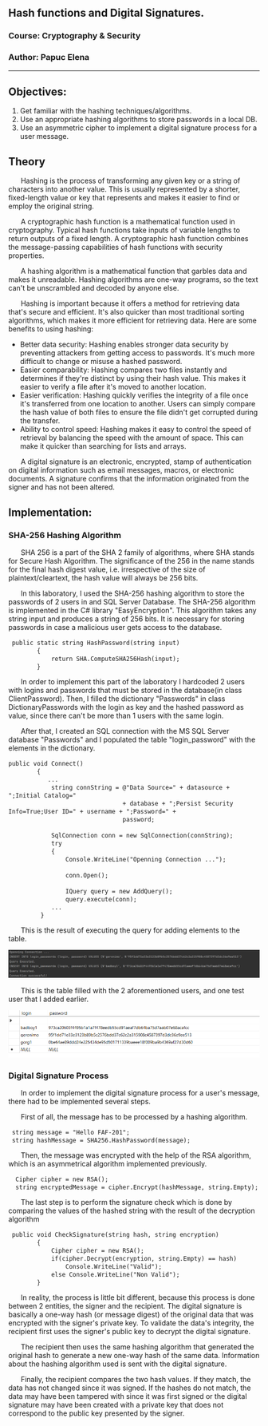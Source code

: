 ﻿## Hash functions and Digital Signatures.
### Course: Cryptography & Security
### Author: Papuc Elena

----
## Objectives:
1. Get familiar with the hashing techniques/algorithms.
2. Use an appropriate hashing algorithms to store passwords in a local DB.
3. Use an asymmetric cipher to implement a digital signature process for a user message.

## Theory

&ensp;&ensp;&ensp; Hashing is the process of transforming any given key or a string of characters into another value. This is usually represented by a shorter, fixed-length value or key that represents and makes it easier to find or employ the original string.

&ensp;&ensp;&ensp; A cryptographic hash function is a mathematical function used in cryptography. Typical hash functions take inputs of variable lengths to return outputs of a fixed length. A cryptographic hash function combines the message-passing capabilities of hash functions with security properties.

&ensp;&ensp;&ensp; A hashing algorithm is a mathematical function that garbles data and makes it unreadable. Hashing algorithms are one-way programs, so the text can't be unscrambled and decoded by anyone else.

&ensp;&ensp;&ensp; Hashing is important because it offers a method for retrieving data that's secure and efficient. It's also quicker than most traditional sorting algorithms, which makes it more efficient for retrieving data. Here are some benefits to using hashing:

- Better data security: Hashing enables stronger data security by preventing attackers from getting access to passwords. It's much more difficult to change or misuse a hashed password.
- Easier comparability: Hashing compares two files instantly and determines if they're distinct by using their hash value. This makes it easier to verify a file after it's moved to another location.
- Easier verification: Hashing quickly verifies the integrity of a file once it's transferred from one location to another. Users can simply compare the hash value of both files to ensure the file didn't get corrupted during the transfer.
- Ability to control speed: Hashing makes it easy to control the speed of retrieval by balancing the speed with the amount of space. This can make it quicker than searching for lists and arrays.

&ensp;&ensp;&ensp; A digital signature is an electronic, encrypted, stamp of authentication on digital information such as email messages, macros, or electronic documents. A signature confirms that the information originated from the signer and has not been altered.

## Implementation:

### SHA-256 Hashing Algorithm 

&ensp;&ensp;&ensp; SHA 256 is a part of the SHA 2 family of algorithms, where SHA stands for Secure Hash Algorithm.
The significance of the 256 in the name stands for the final hash digest value, i.e. irrespective of the size of plaintext/cleartext, the hash value will always be 256 bits.

&ensp;&ensp;&ensp; In this laboratory, I used the SHA-256 hashing algorithm to store the passwords of 2 users in 
and SQL Server Database. The SHA-256 algorithm is implemented in the C# library "EasyEncryption".
This algorithm takes any string input and produces a string of 256 bits. It is necessary for storing
passwords in case a malicious user gets access to the database.

```
 public static string HashPassword(string input)
        {
            return SHA.ComputeSHA256Hash(input);
        }
```

&ensp;&ensp;&ensp; In order to implement this part of the laboratory I hardcoded 2 users with 
logins and passwords that must be stored in the database(in class ClientPassword). Then, I filled the dictionary
"Passwords" in class DictionaryPasswords with the login as key and the hashed password as value, since there can't be more than 1 users with the same
login. 

&ensp;&ensp;&ensp; After that, I created an SQL connection with the MS SQL Server database "Passwords" and I populated 
the table "login_password" with the elements in the dictionary.

```
public void Connect()
        {
           ...
            string connString = @"Data Source=" + datasource + ";Initial Catalog="
                                + database + ";Persist Security Info=True;User ID=" + username + ";Password=" +
                                password;

            SqlConnection conn = new SqlConnection(connString);
            try
            {
                Console.WriteLine("Openning Connection ...");

                conn.Open();

                IQuery query = new AddQuery();
                query.execute(conn);
            ...
         }
```

&ensp;&ensp;&ensp; This is the result of executing the query for adding elements to the table.

![](../Images/add_query_execution.png)

&ensp;&ensp;&ensp; This is the table filled with the 2 aforementioned users, and one test user that I added earlier.

![](../Images/table_add_query_execution.png)

### Digital Signature Process

&ensp;&ensp;&ensp; In order to implement the digital signature process for a 
user's message, there had to be implemented several steps.

&ensp;&ensp;&ensp; First of all, the message has to be processed by a hashing algorithm.
 ```
  string message = "Hello FAF-201";
  string hashMessage = SHA256.HashPassword(message);
 ```

&ensp;&ensp;&ensp; Then, the message was encrypted with the help of the RSA algorithm,
which is an asymmetrical algorithm implemented previously.

```
  Cipher cipher = new RSA();
  string encryptedMessage = cipher.Encrypt(hashMessage, string.Empty);         
```

&ensp;&ensp;&ensp; The last step is to perform the signature check which is done 
by comparing the values of the hashed string with the result of the decryption algorithm

```
 public void CheckSignature(string hash, string encryption)
        {
            Cipher cipher = new RSA();
            if(cipher.Decrypt(encryption, string.Empty) == hash) 
                Console.WriteLine("Valid");
            else Console.WriteLine("Non Valid");
        }
```

&ensp;&ensp;&ensp; In reality, the process is little bit different, because this process is done between 2 entities, the signer and the recipient. The digital signature is basically a one-way hash (or message digest) of the original data that was encrypted with the signer's private key. 
To validate the data's integrity, the recipient first uses the signer's public key to decrypt the digital signature. 

&ensp;&ensp;&ensp; The recipient then uses the same hashing algorithm that generated the original hash to generate a new one-way hash of the same data. Information 
about the hashing algorithm used is sent with the digital signature.

&ensp;&ensp;&ensp; Finally, the recipient compares the two hash values. If they match, the data has not changed since it was signed. If the hashes do not match, the data may have been tampered with since it was first signed or the digital signature may have been created with a private key that does not correspond to the public key presented by the signer.